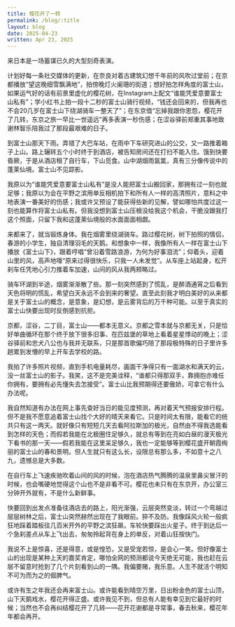 ```yaml
---
title: 樱花开了一转
permalink: /blog/:title
layout: blog
date: 2025-04-23
written: Apr 23, 2025
---
```


来日本是一场蓄谋已久的大型刻奇表演。

计划好每一条社交媒体的更新，在奈良对着古建筑幻想千年前的风吹过堂前；在京都播放“望这晚细雪飘满地”，拍傍晚灯火阑珊的街道；想好拍怎样角度的富士山，如果运气好的话有前景里虚化的樱花树，在Instagram上配文“谁能凭爱意要富士山私有”；学小红书上拍一段十二秒的富士山骑行视频，“钱还会回来的，但我再也不会20几岁在富士山下绕湖骑车一整天了”；在东京借“忘掉我跟你恩怨，樱花开了几转，东京之旅一早比一世遥远”再多表演一秒伤感；在涩谷驿前郑重其事地致谢林智乐陪我过了那段最艰难的日子。

到富士山那天下雨。弄错了大巴车站，在雨中下车研究进山的公交，又一路推着箱子上山。路上辗转五个小时终于到酒店，被告知房间还在打扫不能入住。饿到快要昏厥，于是从酒店租了自行车，下山觅食。山中湖烟雨氤氲，真有三分像传说中的蓬莱仙境。富士山不见踪影。

我原以为“谁能凭爱意要富士山私有”是没人能把富士山搬回家，那拥有过一刻也就足够；我原以为会在平野之滨用单反相机拍下和所有人一样的高清照片，意料之中地表演一番美好的伤感；我或许又预设了能获得些新的见解，譬如哪怕共度过这一刻也能算作将富士山私有。但我没想到富士山压根没给我这个机会，干脆没跟我打这个照面，只留下我和这蓬莱仙境般的水面面面相觑。

来都来了，就当锻炼身体。我在烟雾里绕湖骑车。路过樱花树，树下拍照的情侣，春游的小学生，独自清理羽毛的天鹅。和想象中一样，我像所有人一样在富士山下播放《富士山下》，跟着哼唱“曾沿着雪路浪游，为何为好事泪流”；仰着头，迎着山里的风，高声地嚎“原来过得很快乐，只我一人未发觉”。从车座上站起身，松开刹车任凭地心引力推着车加速，山间的风从我两颊略过。

骑车环湖到半途，烟雾渐渐散了些。那一刻突然感到了慌乱，是醉酒通宵之后看到天色将明的慌乱，希望白天永远不会到来的奢望。直至此刻我才明白美好的从来都是关于富士山的概念，是意象，是幻想，是云雾背后的万千种可能。以至于真实的富士山快要出现时反倒感到抗拒。

京都，涩谷，二丁目，富士山——都本无意义。京都之雪本就与京都无关，只是恰好单曲循环在那个终于放下很多旧事、在匹兹堡的草地上看着星星悸动的晚上；涩谷驿前和忠犬八公也与我并无联系，只是那首歌偏巧陪了那段极特殊的日子里许多趟累到发懵的早上开车去学校的路。

我拍了许多照片视频，直到手机电量耗尽，画面干净得只有一面湖水和满天的云，没一丝富士山的影子。我笑，这不是完美诠释，“谁都只得那双手，靠拥抱亦难任你拥有，要拥有必先懂失去怎接受”。富士山比我预期得还要傲娇，可拿它有什么办法呢。

我自然知道有办法在网上事先查好当日的能见度预测，再对着天气预报安排行程。但不是我不愿意追着富士山找个大好的晴天来看它。只是时间太有限，能看它的统共只有这一两天。就好像只有短短几天去看阿拉斯加的极光，自然由不得我选能看到怎样的天色；而假若我能在北极圈住足够久，就总有等到在亮如白昼的漫天极光下看书的那一天——假若我能在这里呆足够久，我也一定能够等到樱花盛开朝霞绚丽的富士山的春和景明。但人生就只有这么长，设限总有那么多，不如意十之八九，遗憾总是大多数。

在自行车上飞速疾驰吹着山间的风的时候，泡在酒店热气腾腾的温泉里鼻尖冒汗的时候，也会嘴硬地觉得这个山也不是非看不可。樱花也未只有在东京开，办公室三分钟开外就有，不是什么新鲜事。

快要回到出发点准备往酒店去的路上，阳光渐强，云层突然变淡，转过一个弯越过层层树林之后，富士山突然赫然出现在了我眼前。猝不及防。我像踩风火轮一般疯狂地踩着踏板往几百米开外的平野之滨狂飙，车轮快要踩出火星子。终于到达后一个急刹差点从车上飞出去，匆匆拎起背在身上的单反，对着山狂按快门。

我说不上是惊喜，还是得意，或是惶恐，又是受宠若惊，是会心一笑。但好像富士山的出现是某种上天的嘉奖肯定，哪怕全网的预测都说今天绝无可能，我也赶在云层不留意时抢到了几个片刻看到山的一隅。我偏要赌，我乐意。人生不就活个明知不可为而为之的倔脾气。

或许有生之年我还会再来富士山。或许能看到晴空万里，日出粉金色的富士山顶，山下天鹅戏水，樱花开得正盛。或许我见不到，但总有人能有幸见到它最好的时候；当然也不会再纠结樱花开了几转——花开花谢都是寻常事，春去秋来，樱花年年都会再开。
